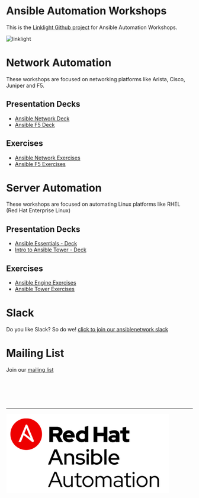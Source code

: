 # Ansible Automation Workshops
This is the [Linklight Github project](https://github.com/network-automation/linklight) for Ansible Automation Workshops.

![linklight](images/linklight.png)

# Network Automation
These workshops are focused on networking platforms like Arista, Cisco, Juniper and F5.

## Presentation Decks

- [Ansible Network Deck](decks/ansible_network.pdf)
- [Ansible F5 Deck](decks/ansible_f5.pdf)

## Exercises

- [Ansible Network Exercises](exercises/ansible_network/README.md)  
- [Ansible F5 Exercises](exercises/ansible_f5/README.md)  

# Server Automation
These workshops are focused on automating Linux platforms like RHEL (Red Hat Enterprise Linux)

## Presentation Decks

- [Ansible Essentials - Deck](decks/ansible-essentials.html)
- [Intro to Ansible Tower - Deck](decks/tower_intro.pdf)

## Exercises

- [Ansible Engine Exercises](exercises/ansible_engine/README.md)  
- [Ansible Tower Exercises](exercises/ansible_tower/README.md)  

# Slack
Do you like Slack?  So do we! [click to join our ansiblenetwork slack](https://join.slack.com/t/ansiblenetwork/shared_invite/enQtMzEyMTcxMTE5NjM3LWIyMmQ4YzNhYTA4MjA2OTRhZDQzMTZkNWZlN2E3NzhhMWQ5ZTdmNmViNjk2M2JkYzJjODhjMjVjMGUxZjc2MWE)

# Mailing List
Join our [mailing list](https://www.redhat.com/mailman/listinfo/linklight)

<br><br><br><br>

 ---
![Red Hat Ansible Automation](images/rh-ansible-automation.png)
